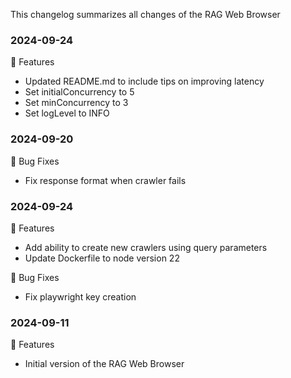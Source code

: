 This changelog summarizes all changes of the RAG Web Browser

### 2024-09-24

🚀 Features
- Updated README.md to include tips on improving latency
- Set initialConcurrency to 5
- Set minConcurrency to 3
- Set logLevel to INFO

### 2024-09-20

🐛 Bug Fixes
- Fix response format when crawler fails

### 2024-09-24

🚀 Features
- Add ability to create new crawlers using query parameters
- Update Dockerfile to node version 22

🐛 Bug Fixes
- Fix playwright key creation

### 2024-09-11

🚀 Features
- Initial version of the RAG Web Browser
